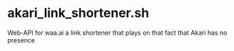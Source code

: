 # akari_link_shortener.sh
Web-API for waa.ai a link shortener that plays on that fact that Akari has no presence
